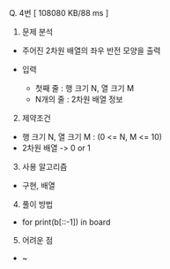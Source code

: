Q. 4번 [ 108080 KB/88 ms ]

1. 문제 분석
- 주어진 2차원 배열의 좌우 반전 모양을 출력

- 입력
  - 첫째 줄 : 행 크기 N, 열 크기 M 
  - N개의 줄 : 2차원 배열 정보

2. 제약조건
- 행 크기 N, 열 크기 M : (0 <= N, M <= 10)
- 2차원 배열 -> 0 or 1

3. 사용 알고리즘
- 구현, 배열

4. 풀이 방법
- for print(b[::-1]) in board

5. 어려운 점
- ~